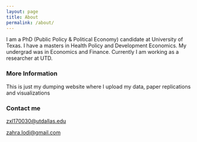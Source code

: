 ```yaml
---
layout: page
title: About
permalink: /about/
---
```


I am a PhD (Public Policy & Political Economy) candidate at University of Texas. I have a masters in Health Policy and Development Economics. My undergrad was in Economics and Finance. Currently I am working as a researcher at UTD.

### More Information

This is just my dumping website where I upload my data, paper replications and visualizations

### Contact me

[zxl170030@utdallas.edu](mailto:email@domain.com)


[zahra.lodi@gmail.com](mailto:email@domain.com)
